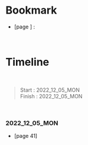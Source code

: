 # Bookmark

- [page ] : 

<br>

# Timeline

<br>

>Start   : 2022_12_05_MON<br>
>Finish  : 2022_12_05_MON

<br>

### 2022_12_05_MON
- [page 41]
